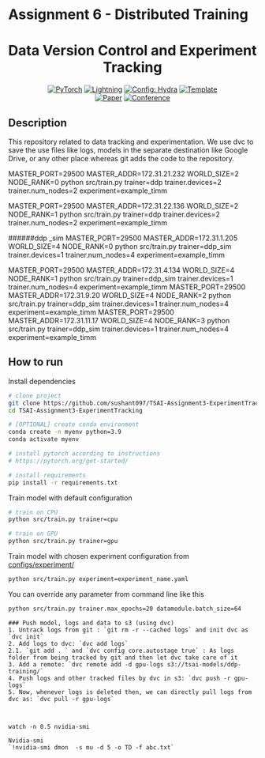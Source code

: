 # Assignment 6 - Distributed Training

<div align="center">

# Data Version Control and Experiment Tracking

<a href="https://pytorch.org/get-started/locally/"><img alt="PyTorch" src="https://img.shields.io/badge/PyTorch-ee4c2c?logo=pytorch&logoColor=white"></a>
<a href="https://pytorchlightning.ai/"><img alt="Lightning" src="https://img.shields.io/badge/-Lightning-792ee5?logo=pytorchlightning&logoColor=white"></a>
<a href="https://hydra.cc/"><img alt="Config: Hydra" src="https://img.shields.io/badge/Config-Hydra-89b8cd"></a>
<a href="https://github.com/ashleve/lightning-hydra-template"><img alt="Template" src="https://img.shields.io/badge/-Lightning--Hydra--Template-017F2F?style=flat&logo=github&labelColor=gray"></a><br>
[![Paper](http://img.shields.io/badge/paper-arxiv.1001.2234-B31B1B.svg)](https://www.nature.com/articles/nature14539)
[![Conference](http://img.shields.io/badge/AnyConference-year-4b44ce.svg)](https://papers.nips.cc/paper/2020)

</div>

## Description
This repository related to data tracking and experimentation. We use dvc to save the use files like logs, models in the 
separate destination like Google Drive, or any other place whereas git adds the code to the repository. 

MASTER_PORT=29500 MASTER_ADDR=172.31.21.232 WORLD_SIZE=2 NODE_RANK=0 python src/train.py trainer=ddp trainer.devices=2 trainer.num_nodes=2 experiment=example_timm

MASTER_PORT=29500 MASTER_ADDR=172.31.22.136 WORLD_SIZE=2 NODE_RANK=1 python src/train.py trainer=ddp trainer.devices=2 trainer.num_nodes=2 experiment=example_timm

######ddp _sim
MASTER_PORT=29500 MASTER_ADDR=172.31.1.205 WORLD_SIZE=4 NODE_RANK=0 python src/train.py trainer=ddp_sim trainer.devices=1 trainer.num_nodes=4 experiment=example_timm

MASTER_PORT=29500 MASTER_ADDR=172.31.4.134 WORLD_SIZE=4 NODE_RANK=1 python src/train.py trainer=ddp_sim trainer.devices=1 trainer.num_nodes=4 experiment=example_timm
MASTER_PORT=29500 MASTER_ADDR=172.31.9.20 WORLD_SIZE=4 NODE_RANK=2 python src/train.py trainer=ddp_sim trainer.devices=1 trainer.num_nodes=4 experiment=example_timm
MASTER_PORT=29500 MASTER_ADDR=172.31.11.17 WORLD_SIZE=4 NODE_RANK=3 python src/train.py trainer=ddp_sim trainer.devices=1 trainer.num_nodes=4 experiment=example_timm


## How to run

Install dependencies

```bash
# clone project
git clone https://github.com/sushant097/TSAI-Assignment3-ExperimentTracking
cd TSAI-Assignment3-ExperimentTracking

# [OPTIONAL] create conda environment
conda create -n myenv python=3.9
conda activate myenv

# install pytorch according to instructions
# https://pytorch.org/get-started/

# install requirements
pip install -r requirements.txt
```

Train model with default configuration

```bash
# train on CPU
python src/train.py trainer=cpu

# train on GPU
python src/train.py trainer=gpu
```

Train model with chosen experiment configuration from [configs/experiment/](configs/experiment/)

```bash
python src/train.py experiment=experiment_name.yaml
```

You can override any parameter from command line like this

```bash
python src/train.py trainer.max_epochs=20 datamodule.batch_size=64
```


```
### Push model, logs and data to s3 (using dvc)
1. Untrack logs from git : `git rm -r --cached logs` and init dvc as `dvc init`
2. Add logs to dvc: `dvc add logs`
2.1. `git add . ` and `dvc config core.autostage true` : As logs folder from being tracked by git and then let dvc take care of it
3. Add a remote: `dvc remote add -d gpu-logs s3://tsai-models/ddp-training/`
4. Push logs and other tracked files by dvc in s3: `dvc push -r gpu-logs`
5. Now, whenever logs is deleted then, we can directly pull logs from dvc as: `dvc pull -r gpu-logs`



watch -n 0.5 nvidia-smi

Nvidia-smi
`!nvidia-smi dmon  -s mu -d 5 -o TD -f abc.txt`



